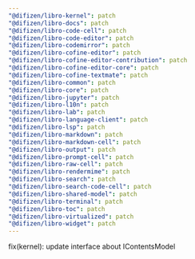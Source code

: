 ```yaml
---
"@difizen/libro-kernel": patch
"@difizen/libro-docs": patch
"@difizen/libro-code-cell": patch
"@difizen/libro-code-editor": patch
"@difizen/libro-codemirror": patch
"@difizen/libro-cofine-editor": patch
"@difizen/libro-cofine-editor-contribution": patch
"@difizen/libro-cofine-editor-core": patch
"@difizen/libro-cofine-textmate": patch
"@difizen/libro-common": patch
"@difizen/libro-core": patch
"@difizen/libro-jupyter": patch
"@difizen/libro-l10n": patch
"@difizen/libro-lab": patch
"@difizen/libro-language-client": patch
"@difizen/libro-lsp": patch
"@difizen/libro-markdown": patch
"@difizen/libro-markdown-cell": patch
"@difizen/libro-output": patch
"@difizen/libro-prompt-cell": patch
"@difizen/libro-raw-cell": patch
"@difizen/libro-rendermime": patch
"@difizen/libro-search": patch
"@difizen/libro-search-code-cell": patch
"@difizen/libro-shared-model": patch
"@difizen/libro-terminal": patch
"@difizen/libro-toc": patch
"@difizen/libro-virtualized": patch
"@difizen/libro-widget": patch
---
```


fix(kernel): update interface about IContentsModel
